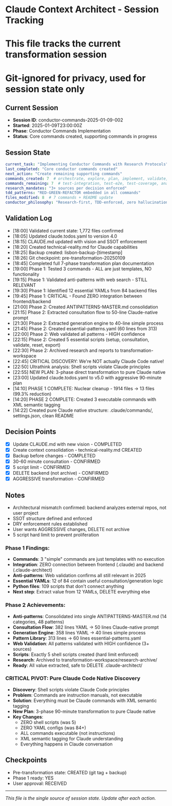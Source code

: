 # Claude Context Architect - Session Tracking
# This file tracks the current transformation session
# Git-ignored for privacy, used for session state only

## Current Session
- **Session ID**: conductor-commands-2025-01-09-002
- **Started**: 2025-01-09T23:00:00Z
- **Phase**: Conductor Commands Implementation
- **Status**: Core commands created, supporting commands in progress

## Session State
```yaml
current_task: "Implementing Conductor Commands with Research Protocols"
last_completed: "Core conductor commands created"
next_action: "Create remaining supporting commands"
commands_created: 7  # orchestrate, explore, plan, implement, validate, commit, test-unit
commands_remaining: 7  # test-integration, test-e2e, test-coverage, analyze-*, deploy-*, document-*
research_mandates: "3+ sources per decision enforced"
tdd_patterns: "RED-GREEN-REFACTOR embedded in all commands"
files_modified: 8  # 7 commands + README update
conductor_philosophy: "Research-first, TDD-enforced, zero hallucinations"
```

## Validation Log
- [18:00] Validated current state: 1,772 files confirmed
- [18:05] Updated claude.todos.yaml to version 4.0
- [18:15] CLAUDE.md updated with vision and SSOT enforcement
- [18:20] Created technical-reality.md for Claude capabilities
- [18:25] Backup created: lisbon-backup-[timestamp]
- [18:26] Git checkpoint: pre-transformation-20250109
- [18:45] Completed full 7-phase transformation plan documentation
- [19:00] Phase 1: Tested 3 commands - ALL are just templates, NO functionality
- [19:15] Phase 1: Validated anti-patterns with web search - STILL RELEVANT
- [19:30] Phase 1: Identified 12 essential YAMLs from 84 backend files
- [19:45] Phase 1: CRITICAL - Found ZERO integration between frontend/backend
- [21:00] Phase 2: Created ANTIPATTERNS-MASTER.md consolidation
- [21:15] Phase 2: Extracted consultation flow to 50-line Claude-native prompt
- [21:30] Phase 2: Extracted generation engine to 40-line simple process
- [21:45] Phase 2: Created essential-patterns.yaml (60 lines from 313)
- [22:00] Phase 2: Web validated all patterns - HIGH confidence
- [22:15] Phase 2: Created 5 essential scripts (setup, consultation, validate, reset, export)
- [22:30] Phase 2: Archived research and reports to transformation-workspace
- [22:45] CRITICAL DISCOVERY: We're NOT actually Claude Code native!
- [22:50] Ultrathink analysis: Shell scripts violate Claude principles
- [22:55] NEW PLAN: 3-phase direct transformation to pure Claude native
- [23:00] Updated claude.todos.yaml to v5.0 with aggressive 90-minute plan
- [14:10] PHASE 1 COMPLETE: Nuclear cleanup - 1914 files → 13 files (99.3% reduction)
- [14:20] PHASE 2 COMPLETE: Created 3 executable commands with XML semantic tagging
- [14:22] Created pure Claude native structure: .claude/commands/, settings.json, clean README

## Decision Points
- [x] Update CLAUDE.md with new vision - COMPLETED
- [x] Create context consolidation - technical-reality.md CREATED
- [x] Backup before changes - COMPLETED
- [x] 30-60 minute consultation - CONFIRMED
- [x] 5 script limit - CONFIRMED
- [x] DELETE backend (not archive) - CONFIRMED
- [x] AGGRESSIVE transformation - CONFIRMED

## Notes
- Architectural mismatch confirmed: backend analyzes external repos, not user project
- SSOT structure defined and enforced
- DRY enforcement rules established
- User wants AGGRESSIVE changes, DELETE not archive
- 5 script hard limit to prevent proliferation

### Phase 1 Findings:
- **Commands**: 3 "simple" commands are just templates with no execution
- **Integration**: ZERO connection between frontend (.claude) and backend (.claude-architect)
- **Anti-patterns**: Web validation confirms all still relevant in 2025
- **Essential YAMLs**: 12 of 84 contain useful consultation/generation logic
- **Python files**: 109 scripts that don't connect anything
- **Next step**: Extract value from 12 YAMLs, DELETE everything else

### Phase 2 Achievements:
- **Anti-patterns**: Consolidated into single ANTIPATTERNS-MASTER.md (14 categories, 48 patterns)
- **Consultation Flow**: 382 lines YAML → 50 lines Claude-native prompt
- **Generation Engine**: 358 lines YAML → 40 lines simple process
- **Pattern Library**: 313 lines → 60 lines essential-patterns.yaml
- **Web Validation**: All patterns validated with HIGH confidence (3+ sources)
- **Scripts**: Exactly 5 shell scripts created (hard limit enforced)
- **Research**: Archived to transformation-workspace/research-archive/
- **Ready**: All value extracted, safe to DELETE .claude-architect/

### CRITICAL PIVOT: Pure Claude Code Native Discovery
- **Discovery**: Shell scripts violate Claude Code principles
- **Problem**: Commands are instruction manuals, not executable
- **Solution**: Everything must be Claude commands with XML semantic tagging
- **New Plan**: 3-phase 90-minute transformation to pure Claude native
- **Key Changes**:
  - ZERO shell scripts (was 5)
  - ZERO YAML configs (was 84+)
  - ALL commands executable (not instructions)
  - XML semantic tagging for Claude understanding
  - Everything happens in Claude conversation

## Checkpoints
- Pre-transformation state: CREATED (git tag + backup)
- Phase 1 ready: YES
- User approval: RECEIVED

---
*This file is the single source of session state. Update after each action.*